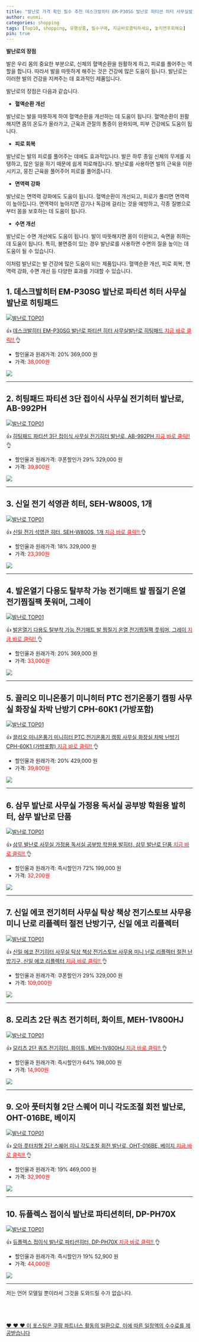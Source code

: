 ```yaml
---
title: "발난로 가격 확인 필수 추천 데스크발히터 EM-P30SG 발난로 파티션 히터 사무실발난로 히팅패드 비교 장점 구매가이드"
author: eunmi.
categories: shopping
tags: [Top10, shopping, 유행상품, 필수구매, 지금바로클릭하세요, 놓치면후회해요]
pin: true
---
```

**발난로의 장점**

발은 우리 몸의 중요한 부분으로, 신체의 혈액순환을 원활하게 하고, 피로를 풀어주는 역할을 합니다. 따라서 발을 따뜻하게 해주는 것은 건강에 많은 도움이 됩니다. 발난로는 이러한 발의 건강을 지켜주는 데 효과적인 제품입니다.

발난로의 장점은 다음과 같습니다.

* **혈액순환 개선**

발난로는 발을 따뜻하게 하여 혈액순환을 개선하는 데 도움이 됩니다. 혈액순환이 원활해지면 몸의 온도가 올라가고, 근육과 관절의 통증이 완화되며, 피부 건강에도 도움이 됩니다.

* **피로 회복**

발난로는 발의 피로를 풀어주는 데에도 효과적입니다. 발은 하루 종일 신체의 무게를 지탱하고, 많은 일을 하기 때문에 쉽게 피로해집니다. 발난로를 사용하면 발의 근육을 이완시키고, 뭉친 근육을 풀어주어 피로를 풀어줍니다.

* **면역력 강화**

발난로는 면역력 강화에도 도움이 됩니다. 혈액순환이 개선되고, 피로가 풀리면 면역력이 높아집니다. 면역력이 높아지면 감기나 독감에 걸리는 것을 예방하고, 각종 질병으로부터 몸을 보호하는 데 도움이 됩니다.

* **수면 개선**

발난로는 수면 개선에도 도움이 됩니다. 발이 따뜻해지면 몸이 이완되고, 숙면을 취하는 데 도움이 됩니다. 특히, 불면증이 있는 경우 발난로를 사용하면 수면의 질을 높이는 데 도움이 될 수 있습니다.

이처럼 발난로는 발 건강에 많은 도움이 되는 제품입니다. 혈액순환 개선, 피로 회복, 면역력 강화, 수면 개선 등 다양한 효과를 기대할 수 있습니다.

   

## 1. 데스크발히터 EM-P30SG 발난로 파티션 히터 사무실발난로 히팅패드

[![발난로 TOP01](https://thumbnail6.coupangcdn.com/thumbnails/remote/230x230ex/image/vendor_inventory/6f83/a05752f59b1a3cbd6c9ba178db33a975e7d52b891b1f6ea17cd2bacac0f2.jpg)](https://link.coupang.com/re/AFFSDP?lptag=AF3617701&subid=GithubCoopas&pageKey=6120458445&traceid=V0-153&itemId=11598232289&vendorItemId=86962601131)


👍 [데스크발히터 EM-P30SG 발난로 파티션 히터 사무실발난로 히팅패드 <font color=red> 지금 바로 클릭!! </font> ](https://link.coupang.com/re/AFFSDP?lptag=AF3617701&subid=GithubCoopas&pageKey=6120458445&traceid=V0-153&itemId=11598232289&vendorItemId=86962601131) 👌 


- 할인율과 원래가격: 20%  369,000   원
- 가격: <span style='color:red'>38,000원</span>

[![](/discount_price.png)](https://link.coupang.com/re/AFFSDP?lptag=AF3617701&subid=GithubCoopas&pageKey=6120458445&traceid=V0-153&itemId=11598232289&vendorItemId=86962601131)

---


   

## 2. 히팅패드 파티션 3단 접이식 사무실 전기히터 발난로, AB-992PH

[![발난로 TOP01](https://thumbnail10.coupangcdn.com/thumbnails/remote/230x230ex/image/vendor_inventory/acc9/9d5ddf4123a023b980883696a64f2b30e0b742c0656318f4e6feaea2be8d.jpg)](https://link.coupang.com/re/AFFSDP?lptag=AF3617701&subid=GithubCoopas&pageKey=6774858421&traceid=V0-153&itemId=15916553673&vendorItemId=83123971836)


👍 [히팅패드 파티션 3단 접이식 사무실 전기히터 발난로, AB-992PH <font color=red> 지금 바로 클릭!! </font> ](https://link.coupang.com/re/AFFSDP?lptag=AF3617701&subid=GithubCoopas&pageKey=6774858421&traceid=V0-153&itemId=15916553673&vendorItemId=83123971836) 👌 


- 할인율과 원래가격: 쿠폰할인가 29%  329,000   원
- 가격: <span style='color:red'>39,800원</span>

[![](/discount_price.png)](https://link.coupang.com/re/AFFSDP?lptag=AF3617701&subid=GithubCoopas&pageKey=6774858421&traceid=V0-153&itemId=15916553673&vendorItemId=83123971836)

---


   

## 3. 신일 전기 석영관 히터, SEH-W800S, 1개

[![발난로 TOP01](https://thumbnail6.coupangcdn.com/thumbnails/remote/230x230ex/image/retail/images/471766336271512-f02e7e35-9d7f-4c09-b490-9cd86988e711.jpg)](https://link.coupang.com/re/AFFSDP?lptag=AF3617701&subid=GithubCoopas&pageKey=804166&traceid=V0-153&itemId=3128965&vendorItemId=3003564160)


👍 [신일 전기 석영관 히터, SEH-W800S, 1개 <font color=red> 지금 바로 클릭!! </font> ](https://link.coupang.com/re/AFFSDP?lptag=AF3617701&subid=GithubCoopas&pageKey=804166&traceid=V0-153&itemId=3128965&vendorItemId=3003564160) 👌 


- 할인율과 원래가격: 18%  329,000   원
- 가격: <span style='color:red'>23,390원</span>

[![](/discount_price.png)](https://link.coupang.com/re/AFFSDP?lptag=AF3617701&subid=GithubCoopas&pageKey=804166&traceid=V0-153&itemId=3128965&vendorItemId=3003564160)

---


   

## 4. 발온열기 다용도 탈부착 가능 전기매트 발 찜질기 온열 전기찜질팩 풋워머, 그레이

[![발난로 TOP01](https://thumbnail8.coupangcdn.com/thumbnails/remote/230x230ex/image/vendor_inventory/ea7f/2c3aebb151c1601f67fbe1231e1c8997e8306eec986c7e0dbf8a2b71e4a1.jpg)](https://link.coupang.com/re/AFFSDP?lptag=AF3617701&subid=GithubCoopas&pageKey=7646469274&traceid=V0-153&itemId=20332939178&vendorItemId=87417990247)


👍 [발온열기 다용도 탈부착 가능 전기매트 발 찜질기 온열 전기찜질팩 풋워머, 그레이 <font color=red> 지금 바로 클릭!! </font> ](https://link.coupang.com/re/AFFSDP?lptag=AF3617701&subid=GithubCoopas&pageKey=7646469274&traceid=V0-153&itemId=20332939178&vendorItemId=87417990247) 👌 


- 할인율과 원래가격: 20%  369,000   원
- 가격: <span style='color:red'>33,000원</span>

[![](/discount_price.png)](https://link.coupang.com/re/AFFSDP?lptag=AF3617701&subid=GithubCoopas&pageKey=7646469274&traceid=V0-153&itemId=20332939178&vendorItemId=87417990247)

---


   

## 5. 끌리오 미니온풍기 미니히터 PTC 전기온풍기 캠핑 사무실 화장실 차박 난방기 CPH-60K1 (가방포함)

[![발난로 TOP01](https://thumbnail7.coupangcdn.com/thumbnails/remote/230x230ex/image/vendor_inventory/05a2/80020a1aae8789c45712a09fe5c9bf801fd7a7fe9e3560c75a8f981f934e.jpg)](https://link.coupang.com/re/AFFSDP?lptag=AF3617701&subid=GithubCoopas&pageKey=6734689400&traceid=V0-153&itemId=15702051169&vendorItemId=82916527319)


👍 [끌리오 미니온풍기 미니히터 PTC 전기온풍기 캠핑 사무실 화장실 차박 난방기 CPH-60K1 (가방포함) <font color=red> 지금 바로 클릭!! </font> ](https://link.coupang.com/re/AFFSDP?lptag=AF3617701&subid=GithubCoopas&pageKey=6734689400&traceid=V0-153&itemId=15702051169&vendorItemId=82916527319) 👌 


- 할인율과 원래가격: 20%  429,000   원
- 가격: <span style='color:red'>39,800원</span>

[![](/discount_price.png)](https://link.coupang.com/re/AFFSDP?lptag=AF3617701&subid=GithubCoopas&pageKey=6734689400&traceid=V0-153&itemId=15702051169&vendorItemId=82916527319)

---


   

## 6. 삼무 발난로 사무실 가정용 독서실 공부방 학원용 발히터, 삼무 발난로 단품

[![발난로 TOP01](https://thumbnail6.coupangcdn.com/thumbnails/remote/230x230ex/image/vendor_inventory/d6e5/3c5768dc9f8d8a4ac12a57b28673be248ed6da24ec84969d0543bbc7b215.jpg)](https://link.coupang.com/re/AFFSDP?lptag=AF3617701&subid=GithubCoopas&pageKey=7694963302&traceid=V0-153&itemId=20586981031&vendorItemId=87661908778)


👍 [삼무 발난로 사무실 가정용 독서실 공부방 학원용 발히터, 삼무 발난로 단품 <font color=red> 지금 바로 클릭!! </font> ](https://link.coupang.com/re/AFFSDP?lptag=AF3617701&subid=GithubCoopas&pageKey=7694963302&traceid=V0-153&itemId=20586981031&vendorItemId=87661908778) 👌 


- 할인율과 원래가격: 즉시할인가 72%  199,000   원
- 가격: <span style='color:red'>32,200원</span>

[![](/discount_price.png)](https://link.coupang.com/re/AFFSDP?lptag=AF3617701&subid=GithubCoopas&pageKey=7694963302&traceid=V0-153&itemId=20586981031&vendorItemId=87661908778)

---


   

## 7. 신일 에코 전기히터 사무실 탁상 책상 전기스토브 사무용 미니 난로 리플렉터 절전 난방기구, 신일 에코 리플렉터

[![발난로 TOP01](https://thumbnail9.coupangcdn.com/thumbnails/remote/230x230ex/image/vendor_inventory/194b/8737ead87f0bb278659edff5a684aff5b0c7177b50e28b1c3ea95658a1b4.jpg)](https://link.coupang.com/re/AFFSDP?lptag=AF3617701&subid=GithubCoopas&pageKey=7673257864&traceid=V0-153&itemId=20475245188&vendorItemId=87554360539)


👍 [신일 에코 전기히터 사무실 탁상 책상 전기스토브 사무용 미니 난로 리플렉터 절전 난방기구, 신일 에코 리플렉터 <font color=red> 지금 바로 클릭!! </font> ](https://link.coupang.com/re/AFFSDP?lptag=AF3617701&subid=GithubCoopas&pageKey=7673257864&traceid=V0-153&itemId=20475245188&vendorItemId=87554360539) 👌 


- 할인율과 원래가격: 쿠폰할인가 29%  329,000   원
- 가격: <span style='color:red'>109,000원</span>

[![](/discount_price.png)](https://link.coupang.com/re/AFFSDP?lptag=AF3617701&subid=GithubCoopas&pageKey=7673257864&traceid=V0-153&itemId=20475245188&vendorItemId=87554360539)

---


   

## 8. 모리츠 2단 쿼츠 전기히터, 화이트, MEH-1V800HJ

[![발난로 TOP01](https://thumbnail6.coupangcdn.com/thumbnails/remote/230x230ex/image/retail/images/1228758465631557-acbf4e65-75ed-43bf-ad6b-ea8bd7a87359.jpg)](https://link.coupang.com/re/AFFSDP?lptag=AF3617701&subid=GithubCoopas&pageKey=6137571783&traceid=V0-153&itemId=11747762632&vendorItemId=79021631906)


👍 [모리츠 2단 쿼츠 전기히터, 화이트, MEH-1V800HJ <font color=red> 지금 바로 클릭!! </font> ](https://link.coupang.com/re/AFFSDP?lptag=AF3617701&subid=GithubCoopas&pageKey=6137571783&traceid=V0-153&itemId=11747762632&vendorItemId=79021631906) 👌 


- 할인율과 원래가격: 즉시할인가 64%  198,000   원
- 가격: <span style='color:red'>14,900원</span>

[![](/discount_price.png)](https://link.coupang.com/re/AFFSDP?lptag=AF3617701&subid=GithubCoopas&pageKey=6137571783&traceid=V0-153&itemId=11747762632&vendorItemId=79021631906)

---


   

## 9. 오아 풋터치형 2단 스퀘어 미니 각도조절 회전 발난로, OHT-016BE, 베이지

[![발난로 TOP01](https://thumbnail9.coupangcdn.com/thumbnails/remote/230x230ex/image/retail/images/2023/08/29/15/7/2db44d9e-2bbe-498b-9a0a-2617bdc60f20.png)](https://link.coupang.com/re/AFFSDP?lptag=AF3617701&subid=GithubCoopas&pageKey=6854394591&traceid=V0-153&itemId=19920409949&vendorItemId=87020127244)


👍 [오아 풋터치형 2단 스퀘어 미니 각도조절 회전 발난로, OHT-016BE, 베이지 <font color=red> 지금 바로 클릭!! </font> ](https://link.coupang.com/re/AFFSDP?lptag=AF3617701&subid=GithubCoopas&pageKey=6854394591&traceid=V0-153&itemId=19920409949&vendorItemId=87020127244) 👌 


- 할인율과 원래가격: 19%  469,000   원
- 가격: <span style='color:red'>32,900원</span>

[![](/discount_price.png)](https://link.coupang.com/re/AFFSDP?lptag=AF3617701&subid=GithubCoopas&pageKey=6854394591&traceid=V0-153&itemId=19920409949&vendorItemId=87020127244)

---


   

## 10. 듀플렉스 접이식 발난로 파티션히터, DP-PH70X

[![발난로 TOP01](https://thumbnail10.coupangcdn.com/thumbnails/remote/230x230ex/image/retail/images/2022/09/30/10/6/24ab4298-9d3e-4855-bfa5-15a295c79c2e.jpg)](https://link.coupang.com/re/AFFSDP?lptag=AF3617701&subid=GithubCoopas&pageKey=6203450632&traceid=V0-153&itemId=12323547369&vendorItemId=83313715861)


👍 [듀플렉스 접이식 발난로 파티션히터, DP-PH70X <font color=red> 지금 바로 클릭!! </font> ](https://link.coupang.com/re/AFFSDP?lptag=AF3617701&subid=GithubCoopas&pageKey=6203450632&traceid=V0-153&itemId=12323547369&vendorItemId=83313715861) 👌 


- 할인율과 원래가격: 즉시할인가 19%  52,900   원
- 가격: <span style='color:red'>44,000원</span>

[![](/discount_price.png)](https://link.coupang.com/re/AFFSDP?lptag=AF3617701&subid=GithubCoopas&pageKey=6203450632&traceid=V0-153&itemId=12323547369&vendorItemId=83313715861)

---
저는 언어 모델일 뿐이라서 그것을 도와드릴 수가 없습니다.<br><br><br><br><br> [ ❤ ❤ ❤ 이 포스팅은 쿠팡 파트너스 활동의 일환으로, 이에 따른 일정액의 수수료를 제공받습니다](https://link.coupang.com/a/bcEFyh)